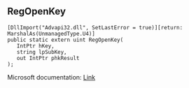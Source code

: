 ## RegOpenKey

```
[DllImport("Advapi32.dll", SetLastError = true)][return: MarshalAs(UnmanagedType.U4)]
public static extern uint RegOpenKey(
   IntPtr hKey,
   string lpSubKey,
   out IntPtr phkResult
);
```

Microsoft documentation: [Link](https://docs.microsoft.com/en-us/windows/win32/api/winreg/nf-winreg-regopenkeya)
